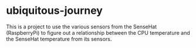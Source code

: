 # ubiquitous-journey
This is a project to use the various sensors from the SenseHat (RaspberryPi) to figure out a relationship between the CPU temperature and the SenseHat temperature from its sensors.
